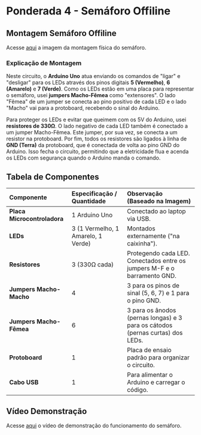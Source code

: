 # Ponderada 4 - Semáforo Offiline

## Montagem Semáforo Offiline
Acesse [aqui](https://drive.google.com/file/d/1lRsbf93Zy31xfesoC51gKo0bKcVbzDcH/view?usp=sharing) a imagem da montagem física do semáforo.

### Explicação de Montagem
Neste circuito, o **Arduino Uno** atua enviando os comandos de "ligar" e "desligar" para os LEDs através dos pinos digitais **5 (Vermelho)**, **6 (Amarelo)** e **7 (Verde)**. Como os LEDs estão em uma placa para representar o semáforo, usei **jumpers Macho-Fêmea** como "extensores". O lado "Fêmea" de um jumper se conecta ao pino positivo de cada LED e o lado "Macho" vai para a protoboard, recebendo o sinal do Arduino.

Para proteger os LEDs e evitar que queimem com os 5V do Arduino, usei **resistores de 330Ω**. O lado negativo de cada LED também é conectado a um jumper Macho-Fêmea. Este jumper, por sua vez, se conecta a um resistor na protoboard. Por fim, todos os resistores são ligados à linha de **GND (Terra)** da protoboard, que é conectada de volta ao pino GND do Arduino. Isso fecha o circuito, permitindo que a eletricidade flua e acenda os LEDs com segurança quando o Arduino manda o comando.

## Tabela de Componentes

| Componente | Especificação / Quantidade | Observação (Baseado na Imagem) |
| :--- | :--- | :--- |
| **Placa Microcontroladora** | 1 Arduino Uno | Conectado ao laptop via USB. |
| **LEDs** | 3 (1 Vermelho, 1 Amarelo, 1 Verde) | Montados externamente ("na caixinha"). |
| **Resistores** | 3 (330Ω cada) | Protegendo cada LED. Conectados entre os jumpers M-F e o barramento GND. |
| **Jumpers Macho-Macho** | 4 | 3 para os pinos de sinal (5, 6, 7) e 1 para o pino GND. |
| **Jumpers Macho-Fêmea** | 6 | 3 para os ânodos (pernas longas) e 3 para os cátodos (pernas curtas) dos LEDs. |
| **Protoboard** | 1 | Placa de ensaio padrão para organizar o circuito. |
| **Cabo USB** | 1 | Para alimentar o Arduino e carregar o código. |


## Vídeo Demonstração
Acesse [aqui](https://drive.google.com/file/d/1y1XD8JygKMtpFq9NIvzgQSdHnVZNfp8S/view?usp=sharing) o vídeo de demonstração do funcionamento do semáforo.

